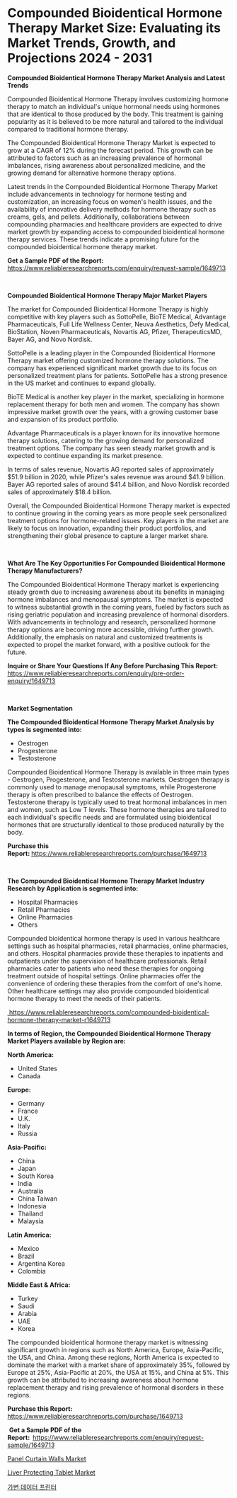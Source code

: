 <p><h1>Compounded Bioidentical Hormone Therapy Market Size: Evaluating its Market Trends, Growth, and Projections 2024 - 2031</h1></p><p><strong>Compounded Bioidentical Hormone Therapy Market Analysis and Latest Trends</strong></p>
<p><p>Compounded Bioidentical Hormone Therapy involves customizing hormone therapy to match an individual's unique hormonal needs using hormones that are identical to those produced by the body. This treatment is gaining popularity as it is believed to be more natural and tailored to the individual compared to traditional hormone therapy.</p><p>The Compounded Bioidentical Hormone Therapy Market is expected to grow at a CAGR of 12% during the forecast period. This growth can be attributed to factors such as an increasing prevalence of hormonal imbalances, rising awareness about personalized medicine, and the growing demand for alternative hormone therapy options.</p><p>Latest trends in the Compounded Bioidentical Hormone Therapy Market include advancements in technology for hormone testing and customization, an increasing focus on women's health issues, and the availability of innovative delivery methods for hormone therapy such as creams, gels, and pellets. Additionally, collaborations between compounding pharmacies and healthcare providers are expected to drive market growth by expanding access to compounded bioidentical hormone therapy services. These trends indicate a promising future for the compounded bioidentical hormone therapy market.</p></p>
<p><strong>Get a Sample PDF of the Report:&nbsp;</strong> <a href="https://www.reliableresearchreports.com/enquiry/request-sample/1649713">https://www.reliableresearchreports.com/enquiry/request-sample/1649713</a></p>
<p>&nbsp;</p>
<p><strong>Compounded Bioidentical Hormone Therapy Major Market Players</strong></p>
<p><p>The market for Compounded Bioidentical Hormone Therapy is highly competitive with key players such as SottoPelle, BioTE Medical, Advantage Pharmaceuticals, Full Life Wellness Center, Neuva Aesthetics, Defy Medical, BioStation, Noven Pharmaceuticals, Novartis AG, Pfizer, TherapeuticsMD, Bayer AG, and Novo Nordisk.</p><p>SottoPelle is a leading player in the Compounded Bioidentical Hormone Therapy market offering customized hormone therapy solutions. The company has experienced significant market growth due to its focus on personalized treatment plans for patients. SottoPelle has a strong presence in the US market and continues to expand globally.</p><p>BioTE Medical is another key player in the market, specializing in hormone replacement therapy for both men and women. The company has shown impressive market growth over the years, with a growing customer base and expansion of its product portfolio.</p><p>Advantage Pharmaceuticals is a player known for its innovative hormone therapy solutions, catering to the growing demand for personalized treatment options. The company has seen steady market growth and is expected to continue expanding its market presence.</p><p>In terms of sales revenue, Novartis AG reported sales of approximately $51.9 billion in 2020, while Pfizer's sales revenue was around $41.9 billion. Bayer AG reported sales of around $41.4 billion, and Novo Nordisk recorded sales of approximately $18.4 billion.</p><p>Overall, the Compounded Bioidentical Hormone Therapy market is expected to continue growing in the coming years as more people seek personalized treatment options for hormone-related issues. Key players in the market are likely to focus on innovation, expanding their product portfolios, and strengthening their global presence to capture a larger market share.</p></p>
<p>&nbsp;</p>
<p><strong>What Are The Key Opportunities For Compounded Bioidentical Hormone Therapy Manufacturers?</strong></p>
<p><p>The Compounded Bioidentical Hormone Therapy market is experiencing steady growth due to increasing awareness about its benefits in managing hormone imbalances and menopausal symptoms. The market is expected to witness substantial growth in the coming years, fueled by factors such as rising geriatric population and increasing prevalence of hormonal disorders. With advancements in technology and research, personalized hormone therapy options are becoming more accessible, driving further growth. Additionally, the emphasis on natural and customized treatments is expected to propel the market forward, with a positive outlook for the future.</p></p>
<p><strong>Inquire or Share Your Questions If Any Before Purchasing This Report:</strong> <a href="https://www.reliableresearchreports.com/enquiry/pre-order-enquiry/1649713">https://www.reliableresearchreports.com/enquiry/pre-order-enquiry/1649713</a></p>
<p>&nbsp;</p>
<p><strong>Market Segmentation</strong></p>
<p><strong>The Compounded Bioidentical Hormone Therapy Market Analysis by types is segmented into:</strong></p>
<p><ul><li>Oestrogen</li><li>Progesterone</li><li>Testosterone</li></ul></p>
<p><p>Compounded Bioidentical Hormone Therapy is available in three main types - Oestrogen, Progesterone, and Testosterone markets. Oestrogen therapy is commonly used to manage menopausal symptoms, while Progesterone therapy is often prescribed to balance the effects of Oestrogen. Testosterone therapy is typically used to treat hormonal imbalances in men and women, such as Low T levels. These hormone therapies are tailored to each individual's specific needs and are formulated using bioidentical hormones that are structurally identical to those produced naturally by the body.</p></p>
<p><strong>Purchase this Report:&nbsp;</strong><a href="https://www.reliableresearchreports.com/purchase/1649713">https://www.reliableresearchreports.com/purchase/1649713</a></p>
<p>&nbsp;</p>
<p><strong>The Compounded Bioidentical Hormone Therapy Market Industry Research by Application is segmented into:</strong></p>
<p><ul><li>Hospital Pharmacies</li><li>Retail Pharmacies</li><li>Online Pharmacies</li><li>Others</li></ul></p>
<p><p>Compounded bioidentical hormone therapy is used in various healthcare settings such as hospital pharmacies, retail pharmacies, online pharmacies, and others. Hospital pharmacies provide these therapies to inpatients and outpatients under the supervision of healthcare professionals. Retail pharmacies cater to patients who need these therapies for ongoing treatment outside of hospital settings. Online pharmacies offer the convenience of ordering these therapies from the comfort of one's home. Other healthcare settings may also provide compounded bioidentical hormone therapy to meet the needs of their patients.</p></p>
<p><a href="https://www.reliableresearchreports.com/compounded-bioidentical-hormone-therapy-market-r1649713">&nbsp;https://www.reliableresearchreports.com/compounded-bioidentical-hormone-therapy-market-r1649713</a></p>
<p><strong>In terms of Region, the Compounded Bioidentical Hormone Therapy Market Players available by Region are:</strong></p>
<p>
    <p> <strong> North America: </strong>
        <ul>
            <li>United States</li>
            <li>Canada</li>
        </ul>
        </p> 
    <p> <strong> Europe: </strong>
        <ul>
            <li>Germany</li>
            <li>France</li>
            <li>U.K.</li>
            <li>Italy</li>
            <li>Russia</li>
        </ul>
        </p> 
    <p> <strong> Asia-Pacific: </strong>
        <ul>
            <li>China</li>
            <li>Japan</li>
            <li>South Korea</li>
            <li>India</li>
            <li>Australia</li>
            <li>China Taiwan</li>
            <li>Indonesia</li>
            <li>Thailand</li>
            <li>Malaysia</li>
        </ul>
        </p> 
    <p> <strong> Latin America: </strong>
        <ul>
            <li>Mexico</li>
            <li>Brazil</li>
            <li>Argentina Korea</li>
            <li>Colombia</li>
        </ul>
        </p> 
    <p> <strong> Middle East & Africa: </strong>
        <ul>
            <li>Turkey</li>
            <li>Saudi</li>
            <li>Arabia</li>
            <li>UAE</li>
            <li>Korea</li>
        </ul>
    </p>
    </p>
<p><p>The compounded bioidentical hormone therapy market is witnessing significant growth in regions such as North America, Europe, Asia-Pacific, the USA, and China. Among these regions, North America is expected to dominate the market with a market share of approximately 35%, followed by Europe at 25%, Asia-Pacific at 20%, the USA at 15%, and China at 5%. This growth can be attributed to increasing awareness about hormone replacement therapy and rising prevalence of hormonal disorders in these regions.</p></p>
<p><strong>Purchase this Report: </strong><a href="https://www.reliableresearchreports.com/purchase/1649713">https://www.reliableresearchreports.com/purchase/1649713</a></p>
<p>&nbsp;<strong>Get a Sample PDF of the Report:&nbsp;&nbsp;</strong><a href="https://www.reliableresearchreports.com/enquiry/request-sample/1649713">https://www.reliableresearchreports.com/enquiry/request-sample/1649713</a></p>
<p><strong></strong></p>
<p><p><a href="https://issuu.com/reportprime-2/docs/panel-curtain-walls-market-size-2030.pptx">Panel Curtain Walls Market</a></p><p><a href="https://github.com/JameTravis/Market-Research-Report-List-5/blob/main/liver-protecting-tablet-market.md">Liver Protecting Tablet Market</a></p><p><a href="https://github.com/laholand/Market-Research-Report-List-3/blob/main/820104756322.md">가변 데이터 프린터</a></p></p>